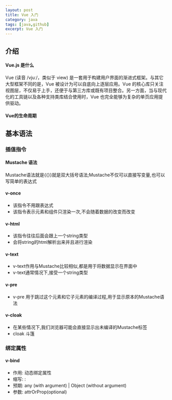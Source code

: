 ```yaml
---
layout: post
title: Vue 入门
category: java
tags: [java,github]
excerpt: Vue 入门
---
```


## 介绍
#### Vue.js 是什么
Vue (读音 /vjuː/，类似于 view) 是一套用于构建用户界面的渐进式框架。与其它大型框架不同的是，Vue 被设计为可以自底向上逐层应用。Vue 的核心库只关注视图层，不仅易于上手，还便于与第三方库或既有项目整合。另一方面，当与现代化的工具链以及各种支持类库结合使用时，Vue 也完全能够为复杂的单页应用提供驱动。

#### Vue的生命周期

## 基本语法

### 插值指令
#### Mustache 语法
Mustache语法就是{{}}就是双大括号语法;Mustache不仅可以直接写变量,也可以写简单的表达式

#### v-once
- 该指令不用跟表达式
- 该指令表示元素和组件只渲染一次,不会随着数据的改变而改变

#### v-html
- 该指令往往后面会跟上一个string类型
- 会将string的html解析出来并且进行渲染

#### v-text
- v-text作用与Mustache比较相似,都是用于将数据显示在界面中
- v-text通常情况下,接受一个string类型

#### v-pre
- v-pre 用于跳过这个元素和它子元素的编译过程,用于显示原本的Mustache语法

#### v-cloak
- 在某些情况下,我们浏览器可能会直接显示出未编译的Mustache标签
- cloak 斗篷

### 绑定属性
#### v-bind
- 作用: 动态绑定属性
- 缩写: :
- 预期: any (with argument) | Object (without argument)
- 参数: attrOrProp(optional)